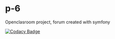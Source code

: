 # p-6
Openclasroom project, forum created with symfony

[![Codacy Badge](https://app.codacy.com/project/badge/Grade/a7c052185c454796a72a7ad5cd904d49)](https://www.codacy.com/gh/Nerpp/p-6/dashboard?utm_source=github.com&amp;utm_medium=referral&amp;utm_content=Nerpp/p-6&amp;utm_campaign=Badge_Grade)
